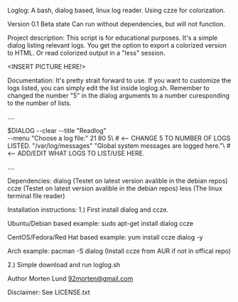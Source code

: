 Loglog:
A bash, dialog based, linux log reader. Using czze for colorization.

Version 0.1 Beta state 
Can run without dependencies, but will not function.

Project description:
  This script is for educational purposes.
  It's a simple dialog listing relevant logs.
  You get the option to export a colorized version to HTML.
  Or read colorized output in a "less" session.
  
  <INSERT PICTURE HERE!>

Documentation:
  It's pretty strait forward to use.
  If you want to customize the logs listed, you can simply edit the list inside loglog.sh.
  Remember to changed the number "5" in the dialog arguments to a number curesponding to the number of lists.

  ....
  
  $DIALOG --clear --title "Readlog" \
	--menu "Choose a log file:" 21 80 5\ # <-- CHANGE 5 TO NUMBER OF LOGS LISTED.
	"/var/log/messages" "Global system messages are logged here."\ # <-- ADD/EDIT WHAT LOGS TO LIST/USE HERE.
  
  ....

Dependencies:
  dialog  (Testet on latest version avalible in the debian repos)
  ccze    (Testet on latest version avalible in the debian repos)
  less    (The linux terminal file reader)

Installation instructions:
  1.) First install dialog and ccze.
  
  Ubuntu/Debian based example:
    sudo apt-get install dialog ccze
    
  CentOS/Fedora/Red Hat based example:
    yum install ccze dialog -y
    
  Arch example:
    pacman -S dialog
    (Install ccze from AUR if not in offical repo)
    
  2.) Simple download and run loglog.sh

Author Morten Lund <92morten@gmail.com>

Disclaimer:
See LICENSE.txt
